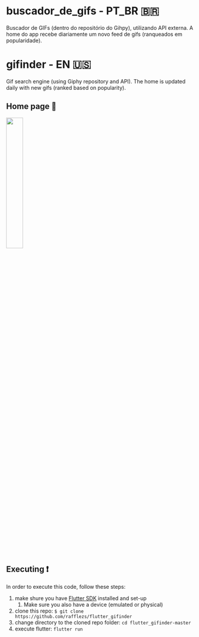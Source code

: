 # buscador_de_gifs - PT_BR 🇧🇷

Buscador de GIFs (dentro do repositório do Gihpy), utilizando API externa. A home do app recebe diariamente um novo feed de gifs (ranqueados em popularidade).

# gifinder - EN 🇺🇸

Gif search engine (using Giphy repository and API). The home is updated daily with new gifs (ranked based on popularity).

## Home page 📱

<img src="https://user-images.githubusercontent.com/50029136/131151682-7efc6909-bd84-455f-ae18-2e16dad45f69.png" width=30% height=30%>

## Executing ❗

In order to execute this code, follow these steps:

1. make shure you have [Flutter SDK](https://flutter.dev/docs/get-started/install) installed and set-up
    1. Make sure you also have a device (emulated or physical) 
2. clone this repo: `$ git clone https://github.com/rafflezs/flutter_gifinder`
3. change directory to the cloned repo folder: `cd flutter_gifinder-master` 
4. execute flutter: `flutter run`
